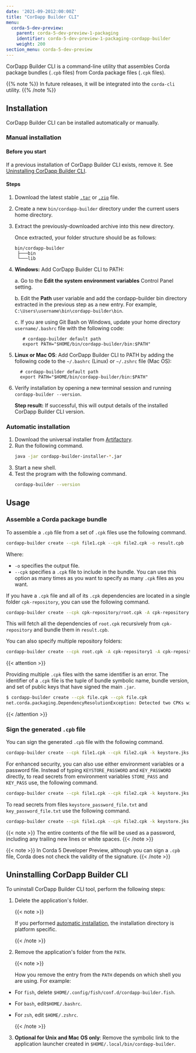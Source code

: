 ```yaml
---
date: '2021-09-2012:00:00Z'
title: "CorDapp Builder CLI"
menu:
  corda-5-dev-preview:
    parent: corda-5-dev-preview-1-packaging
    identifier: corda-5-dev-preview-1-packaging-cordapp-builder
    weight: 200
section_menu: corda-5-dev-preview
---
```


CorDapp Builder CLI is a command-line utility that assembles Corda package bundles (`.cpb` files) from Corda package files (`.cpk` files).

{{% note %}}
In future releases, it will be integrated into the `corda-cli` utility.
{{% /note %}}

## Installation

CorDapp Builder CLI can be installed automatically or manually.

### Manual installation

#### Before you start

If a previous installation of CorDapp Builder CLI exists, remove it. See [Uninstalling CorDapp Builder CLI](#deleting-cordapp-builder-cli).

#### Steps

1. Download the latest stable <a href="https://download.corda.net/cordapp-builder/5.0.0-DevPreview/cordapp-builder.tar">`.tar`</a> or <a href="https://download.corda.net/cordapp-builder/5.0.0-DevPreview/cordapp-builder.zip">`.zip`</a> file.

2. Create a new `bin/cordapp-builder` directory under the current users home directory.

3. Extract the previously-downloaded archive into this new directory.

   Once extracted, your folder structure should be as follows:

     ```text
     bin/cordapp-builder
      ├───bin
      └───lib
      ```
4. **Windows:** Add CorDapp Builder CLI to PATH:

   a. Go to the **Edit the system environment variables** Control Panel setting.

   b. Edit the **Path** user variable and add the cordapp-builder bin directory extracted in the previous step as a new entry. For example, `C:\Users\username\bin\cordapp-builder\bin`.

   c. If you are using Git Bash on Windows, update your home directory `username/.bashrc` file with the following code:

   ```shell
      # cordapp-builder default path
      export PATH="$HOME/bin/cordapp-builder/bin:$PATH"
   ```

5. **Linux or Mac OS**: Add CorDapp Builder CLI to PATH by adding the following code to the `~/.bashrc` (Linux) or `~/.zshrc` file (Mac OS):

    ```shell
      # cordapp-builder default path
      export PATH="$HOME/bin/cordapp-builder/bin:$PATH"
    ```

6. Verify installation by opening a new terminal session and running `cordapp-builder --version`.

   **Step result:** If successful, this will output details of the installed CorDapp Builder CLI version.


### Automatic installation

1. Download the universal installer from [Artifactory](https://software.r3.com/artifactory/corda-os-maven-stable/net/corda/cordapp-builder/%5BRELEASE%5D/cordapp-builder-%5BRELEASE%5D-installer.jar).
2. Run the following command.
    ```bash
    java -jar cordapp-builder-installer-*.jar
    ```
3. Start a new shell.
4. Test the program with the following command.
    ```bash
    cordapp-builder --version
    ```

## Usage

### Assemble a Corda package bundle

To assemble a `.cpb` file from a set of `.cpk` files use the following command.

```bash
cordapp-builder create --cpk file1.cpk --cpk file2.cpk -o result.cpb
```

Where:
* `-o` specifies the output file.
* `--cpk` specifies a `.cpk` file to include in the bundle. You can use this option as many times as you want to specify as many `.cpk` files as you want.

If you have a `.cpk` file and all of its `.cpk` dependencies are located in a single folder `cpk-repository`, you can use the following command.

```bash
cordapp-builder create --cpk cpk-repository/root.cpk -A cpk-repository -o result.cpb
```

This will fetch all the dependencies of `root.cpk` recursively from `cpk-repository` and bundle them in `result.cpb`.

You can also specify multiple repository folders:

```bash
cordapp-builder create --cpk root.cpk -A cpk-repository1 -A cpk-repository2 -o result.cpb
```

{{< attention >}}

Providing multiple `.cpk` files with the same identifier is an error. The identifier of a `.cpk` file is the tuple of bundle symbolic name, bundle version, and set of public keys that have signed the main `.jar`.

```bash
$ cordapp-builder create --cpk file.cpk --cpk file.cpk
net.corda.packaging.DependencyResolutionException: Detected two CPKs with the same identifier Identifier(symbolicName=contracts, version=1.0, signers=[]): './file.cpk' and './file.cpk'
```

{{< /attention >}}


### Sign the generated `.cpb` file

You can sign the generated `.cpb` file with the following command.

```bash
cordapp-builder create --cpk file1.cpk --cpk file2.cpk -k keystore.jks -a key-alias -p KEYSTORE_PASSWORD -P KEY_PASSWORD -o file.cpb
```

For enhanced security, you can also use either environment variables or a password file. Instead of typing `KEYSTORE_PASSWORD` and `KEY_PASSWORD` directly, to read secrets from environment variables `STORE_PASS` and `KEY_PASS` use, the following command.

```bash
cordapp-builder create --cpk file1.cpk --cpk file2.cpk -k keystore.jks -a key-alias -p:env STORE_PASS -P:env KEY_PASS -o file.cpb
```

To read secrets from files `keystore_password_file.txt` and `key_password_file.txt` use the following command.

```bash
cordapp-builder create --cpk file1.cpk --cpk file2.cpk -k keystore.jks -a key-alias -p:file keystore_password_file.txt -P:file key_password_file.txt -o file.cpb
```

{{< note >}}
The entire contents of the file will be used as a password, including any trailing new lines or white spaces.
{{< /note >}}

{{< note >}}
In Corda 5 Developer Preview, although you can sign a `.cpb` file, Corda does not check the validity of the signature.
{{< /note >}}

## Uninstalling CorDapp Builder CLI

To uninstall CorDapp Builder CLI tool, perform the following steps:

1. Delete the application's folder.

   {{< note >}}

   If you performed [automatic installation](#automatic-installation), the installation directory is platform specific.

   {{< /note >}}

2. Remove the application's folder from the `PATH`.

   {{< note >}}

   How you remove the entry from the `PATH` depends on which shell you are using. For example:

* For `fish`, delete `$HOME/.config/fish/conf.d/cordapp-builder.fish`.
* For `bash`, edit`$HOME/.bashrc`.
* For `zsh`, edit `$HOME/.zshrc`.

   {{< /note >}}

3. **Optional for Unix and Mac OS only**: Remove the symbolic link to the application launcher created in `$HOME/.local/bin/cordapp-builder`.

